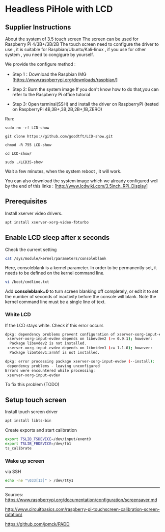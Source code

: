 # Headless PiHole with LCD

## Supplier Instructions
About the system of 3.5 touch screen
The screen can be used for Raspberry Pi 4/3B+/3B/2B 
The touch screen need to configure the driver to use , it is suitable for Raspbian/Ubuntu/Kali-linux , if you use for other system , you need to congigure by yourself.

We provide the configure method :

- Step 1：Download the Raspbian IMG
[https://www.raspberrypi.org/downloads/raspbian/]

- Step 2: Burn the system image
If you don't know how to do that,you can refer to the Raspberry Pi office tutorial

- Step 3: Open terminal(SSH) and install the driver on RaspberryPi
(tested on RaspberryPi 4B,3B+,3B,2B,2B+,1B,ZERO)

Run:
```
sudo rm -rf LCD-show

git clone https://github.com/goodtft/LCD-show.git

chmod -R 755 LCD-show

cd LCD-show/

sudo ./LCD35-show
```
Wait a few minutes, when the system reboot , it will work.

You can also download the system image which we already configured well by the end of this links :
[http://www.lcdwiki.com/3.5inch_RPi_Display]

## Prerequisites
Install xserver video drivers.  
```Bash
apt install xserver-xorg-video-fbturbo
```
## Enable LCD sleep after **x** seconds
Check the current setting
```Bash
cat /sys/module/kernel/parameters/consoleblank
```

Here, consoleblank is a kernel parameter. In order to be permanently set, it needs to be defined on the kernel command line.

```Bash
vi /boot/cmdline.txt
```
Add **consoleblank=0** to turn screen blanking off completely, or edit it to set the number of seconds of inactivity before the console will blank. Note the kernel command line must be a single line of text.
### White LCD
If the LCD stays white. Check if this error occurs
```Bash
dpkg: dependency problems prevent configuration of xserver-xorg-input-evdev:
 xserver-xorg-input-evdev depends on libevdev2 (>= 0.9.1); however:
  Package libevdev2 is not installed.
 xserver-xorg-input-evdev depends on libmtdev1 (>= 1.1.0); however:
  Package libmtdev1:armhf is not installed.

dpkg: error processing package xserver-xorg-input-evdev (--install):
 dependency problems - leaving unconfigured
Errors were encountered while processing:
 xserver-xorg-input-evdev
```
To fix this problem (TODO)

## Setup touch screen
Install touch screen driver
```Bash
apt install libts-bin
```

Create exports and start calibration
```Bash
export TSLIB_TSDEVICE=/dev/input/event0  
export TSLIB_FBDEVICE=/dev/fb1
ts_calibrate
```
### Wake up screen
via SSH
```Bash
echo -ne "\033[13]" > /dev/tty1
```

---
Sources:  
https://www.raspberrypi.org/documentation/configuration/screensaver.md

http://www.circuitbasics.com/raspberry-pi-touchscreen-calibration-screen-rotation/

https://github.com/jpmck/PADD